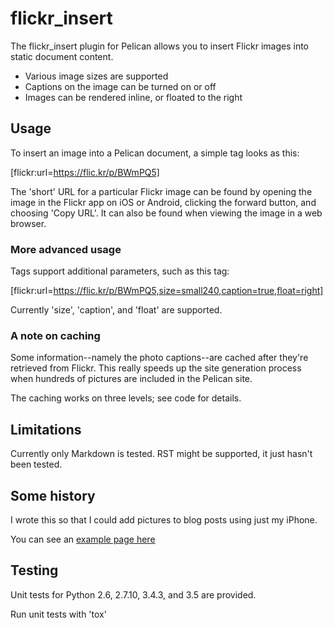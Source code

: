 flickr_insert
==================

The flickr_insert plugin for Pelican allows you to insert Flickr images into static document content.

- Various image sizes are supported
- Captions on the image can be turned on or off
- Images can be rendered inline, or floated to the right

## Usage

To insert an image into a Pelican document, a simple tag looks as this:

[flickr:url=https://flic.kr/p/BWmPQ5]

The 'short' URL for a particular Flickr image can be found by opening the image in the Flickr app on iOS or Android,
clicking the forward button, and choosing 'Copy URL'.  It can also be found when viewing the image in a web browser.

### More advanced usage

Tags support additional parameters, such as this tag:

[flickr:url=https://flic.kr/p/BWmPQ5,size=small240,caption=true,float=right]

Currently 'size', 'caption', and 'float' are supported.

### A note on caching

Some information--namely the photo captions--are cached after they're retrieved from Flickr.  This really speeds up the
site generation process when hundreds of pictures are included in the Pelican site.

The caching works on three levels; see code for details.

## Limitations

Currently only Markdown is tested.  RST might be supported, it just hasn't been tested.

## Some history

I wrote this so that I could add pictures to blog posts using just my iPhone.

You can see an [example page here](http://dan.marmot.net/2015/06/19/past-truckee/)

## Testing

Unit tests for Python 2.6, 2.7.10, 3.4.3, and 3.5 are provided.

Run unit tests with 'tox'